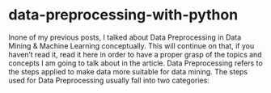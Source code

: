 # data-preprocessing-with-python
Inone of my previous posts, I talked about Data Preprocessing in Data Mining &amp; Machine Learning conceptually. This will continue on that, if you haven’t read it, read it here in order to have a proper grasp of the topics and concepts I am going to talk about in the article. Data Preprocessing refers to the steps applied to make data more suitable for data mining. The steps used for Data Preprocessing usually fall into two categories:
